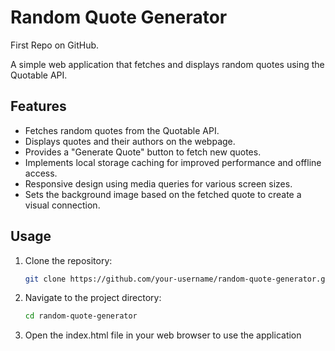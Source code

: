 # Random Quote Generator
First Repo on GitHub.

A simple web application that fetches and displays random quotes using the Quotable API.

## Features

- Fetches random quotes from the Quotable API.
- Displays quotes and their authors on the webpage.
- Provides a "Generate Quote" button to fetch new quotes.
- Implements local storage caching for improved performance and offline access.
- Responsive design using media queries for various screen sizes.
- Sets the background image based on the fetched quote to create a visual connection.

## Usage

1. Clone the repository:

   ```sh
   git clone https://github.com/your-username/random-quote-generator.git

2. Navigate to the project directory:

   ```sh
   cd random-quote-generator
   
3. Open the index.html file in your web browser to use the application
